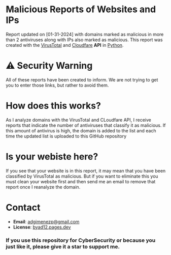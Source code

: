 # Malicious Reports of Websites and IPs
Report updated on [01-31-2024] with domains marked as malicious in more than 2 antiviruses along with IPs also marked as malicious.
This report was created with the [VirusTotal](https://virustotal.com) and [Cloudfare](https://cloudfare.com) **API** in [Python](https://python.org).

# ⚠️ Security Warning
All of these reports have been created to inform. We are not trying to get you to enter those links, but rather to avoid them.

# How does this works?
As I analyze domains with the VirusTotal and CLoudfare API, I receive reports that indicate the number of antiviruses that classify it as malicious. If this amount of antivirus is high, the domain is added to the list and each time the updated list is uploaded to this GitHub repository

# Is your webiste here?
If you see that your website is in this report, it may mean that you have been classified by VirusTotal as malicious.
But if you want to eliminate this you must clean your website first and then send me an email to remove that report once I reanalyze the domain.

# Contact
- **Email**: adgimenezp@gmail.com
- **License**: [byad12.pages.dev](https://byad12.pages.dev)

### If you use this repository for CyberSecurity or because you just like it, please give it a star to support me.
